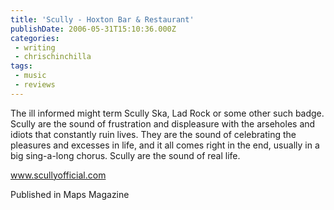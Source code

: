 ```yaml
---
title: 'Scully - Hoxton Bar & Restaurant'
publishDate: 2006-05-31T15:10:36.000Z
categories:
 - writing
 - chrischinchilla
tags: 
 - music 
 - reviews
---
```


The ill informed might term Scully Ska, Lad Rock or some other such badge. Scully are the sound of frustration and displeasure with the arseholes and idiots that constantly ruin lives. They are the sound of celebrating the pleasures and excesses in life, and it all comes right in the end, usually in a big sing-a-long chorus. Scully are the sound of real life.

<a href='https://www.scullyofficial.com' target='_blank'>www.scullyofficial.com</a>

Published in Maps Magazine

